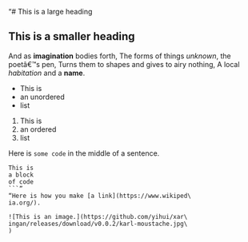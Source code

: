 “# This is a large heading

## This is a smaller heading

And as **imagination** bodies forth,
The forms of things *unknown*, the poetâ€™s pen,
Turns them to shapes and gives to airy nothing,
A local *habitation* and a **name**.

- This is
- an unordered
- list

1. This is
2. an ordered
3. list

Here is `some code` in the middle of a sentence.

```
This is
a block
of code
```”
“Here is how you make [a link](https://www.wikiped\
ia.org/).

![This is an image.](https://github.com/yihui/xar\
ingan/releases/download/v0.0.2/karl-moustache.jpg\
)
